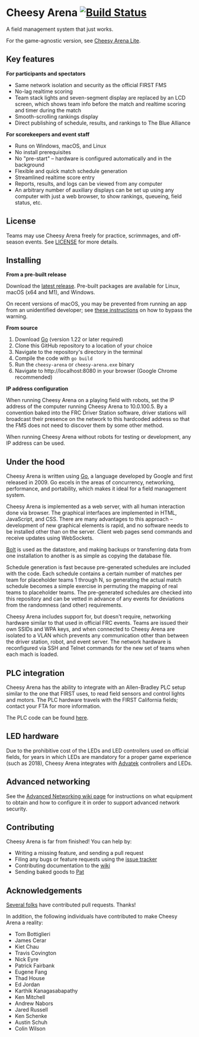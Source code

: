 Cheesy Arena [![Build Status](https://github.com/Team254/cheesy-arena/actions/workflows/test.yml/badge.svg)](https://github.com/Team254/cheesy-arena/actions)
============
A field management system that just works.

For the game-agnostic version, see [Cheesy Arena Lite](https://github.com/Team254/cheesy-arena-lite).

## Key features
**For participants and spectators**

* Same network isolation and security as the official FIRST FMS
* No-lag realtime scoring
* Team stack lights and seven-segment display are replaced by an LCD screen, which shows team info before the match and realtime scoring and timer during the match
* Smooth-scrolling rankings display
* Direct publishing of schedule, results, and rankings to The Blue Alliance

**For scorekeepers and event staff**

* Runs on Windows, macOS, and Linux
* No install prerequisites
* No "pre-start" &ndash; hardware is configured automatically and in the background
* Flexible and quick match schedule generation
* Streamlined realtime score entry
* Reports, results, and logs can be viewed from any computer
* An arbitrary number of auxiliary displays can be set up using any computer with just a web browser, to show rankings, queueing, field status, etc.

## License
Teams may use Cheesy Arena freely for practice, scrimmages, and off-season events. See [LICENSE](LICENSE) for more details.

## Installing

**From a pre-built release**

Download the [latest release](https://github.com/Team254/cheesy-arena/releases). Pre-built packages are available for Linux, macOS (x64 and M1), and Windows.

On recent versions of macOS, you may be prevented from running an app from an unidentified developer; see [these instructions](https://support.apple.com/guide/mac-help/open-a-mac-app-from-an-unidentified-developer-mh40616/mac) on how to bypass the warning.

**From source**

1. Download [Go](https://golang.org/dl/) (version 1.22 or later required)
1. Clone this GitHub repository to a location of your choice
1. Navigate to the repository's directory in the terminal
1. Compile the code with `go build`
1. Run the `cheesy-arena` or `cheesy-arena.exe` binary
1. Navigate to http://localhost:8080 in your browser (Google Chrome recommended)

**IP address configuration**

When running Cheesy Arena on a playing field with robots, set the IP address of the computer running Cheesy Arena to 10.0.100.5. By a convention baked into the FRC Driver Station software, driver stations will broadcast their presence on the network to this hardcoded address so that the FMS does not need to discover them by some other method.

When running Cheesy Arena without robots for testing or development, any IP address can be used.

## Under the hood
Cheesy Arena is written using [Go](https://golang.org), a language developed by Google and first released in 2009. Go excels in the areas of concurrency, networking, performance, and portability, which makes it ideal for a field management system.

Cheesy Arena is implemented as a web server, with all human interaction done via browser. The graphical interfaces are implemented in HTML, JavaScript, and CSS. There are many advantages to this approach &ndash; development of new graphical elements is rapid, and no software needs to be installed other than on the server. Client web pages send commands and receive updates using WebSockets.

[Bolt](https://github.com/etcd-io/bbolt) is used as the datastore, and making backups or transferring data from one installation to another is as simple as copying the database file.

Schedule generation is fast because pre-generated schedules are included with the code. Each schedule contains a certain number of matches per team for placeholder teams 1 through N, so generating the actual match schedule becomes a simple exercise in permuting the mapping of real teams to placeholder teams. The pre-generated schedules are checked into this repository and can be vetted in advance of any events for deviations from the randomness (and other) requirements.

Cheesy Arena includes support for, but doesn't require, networking hardware similar to that used in official FRC events. Teams are issued their own SSIDs and WPA keys, and when connected to Cheesy Arena are isolated to a VLAN which prevents any communication other than between the driver station, robot, and event server. The network hardware is reconfigured via SSH and Telnet commands for the new set of teams when each mach is loaded.

## PLC integration
Cheesy Arena has the ability to integrate with an Allen-Bradley PLC setup similar to the one that FIRST uses, to read field sensors and control lights and motors. The PLC hardware travels with the FIRST California fields; contact your FTA for more information.

The PLC code can be found [here](https://github.com/ejordan376/Cheesy-PLC).

## LED hardware
Due to the prohibitive cost of the LEDs and LED controllers used on official fields, for years in which LEDs are mandatory for a proper game experience (such as 2018), Cheesy Arena integrates with [Advatek](https://www.advateklights.com) controllers and LEDs.

## Advanced networking
See the [Advanced Networking wiki page](https://github.com/Team254/cheesy-arena/wiki/Advanced-Networking-Concepts) for instructions on what equipment to obtain and how to configure it in order to support advanced network security.

## Contributing
Cheesy Arena is far from finished! You can help by:

* Writing a missing feature, and sending a pull request
* Filing any bugs or feature requests using the [issue tracker](https://github.com/Team254/cheesy-arena/issues)
* Contributing documentation to the [wiki](https://github.com/Team254/cheesy-arena/wiki)
* Sending baked goods to [Pat](https://github.com/patfair)

## Acknowledgements
[Several folks](https://github.com/Team254/cheesy-arena/graphs/contributors) have contributed pull requests. Thanks!

In addition, the following individuals have contributed to make Cheesy Arena a reality:

* Tom Bottiglieri
* James Cerar
* Kiet Chau
* Travis Covington
* Nick Eyre
* Patrick Fairbank
* Eugene Fang
* Thad House
* Ed Jordan
* Karthik Kanagasabapathy
* Ken Mitchell
* Andrew Nabors
* Jared Russell
* Ken Schenke
* Austin Schuh
* Colin Wilson
